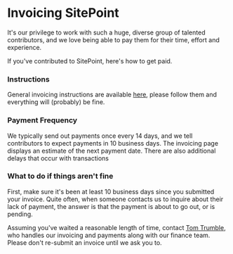 # Invoicing SitePoint

It's our privilege to work with such a huge, diverse group of talented contributors, and we love being able to pay them for their time, effort and experience.

If you've contributed to SitePoint, here's how to get paid.

### Instructions
General invoicing instructions are available [here](http://www.sitepoint.com/invoicing-sitepoint/), please follow them and everything will (probably) be fine.

### Payment Frequency
We typically send out payments once every 14 days, and we tell contributors to expect payments in 10 business days. The invoicing page displays an estimate of the next payment date. There are also additional delays that occur with transactions

### What to do if things aren't fine
First, make sure it's been at least 10 business days since you submitted your invoice. Quite often, when someone contacts us to inquire about their lack of payment, the answer is that the payment is about to go out, or is pending.

Assuming you've waited a reasonable length of time, contact [Tom Trumble](mailto:tom.trumble@sitepoint.com), who handles our invoicing and payments along with our finance team. Please don't re-submit an invoice until we ask you to.
